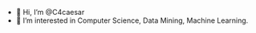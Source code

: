 - 👋 Hi, I’m @C4caesar
- 👀 I’m interested in Computer Science, Data Mining, Machine Learning.

<!---
C4caesar/C4caesar is a ✨ special ✨ repository because its `README.md` (this file) appears on your GitHub profile.
You can click the Preview link to take a look at your changes.
--->
